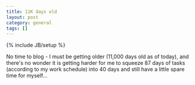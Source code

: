 ```yaml
---
title: 11K days old
layout: post
category: general
tags: []
---
```

{% include JB/setup %}

No time to blog - I must be getting older (11,000 days old as of today), and there's no wonder it is getting harder for me to squeeze 87 days of tasks (according to my work schedule) into 40 days and still have a little spare time for myself...
